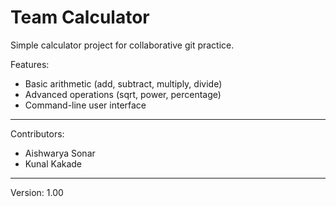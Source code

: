 # Team Calculator

Simple calculator project for collaborative git practice.

Features:
- Basic arithmetic (add, subtract, multiply, divide)
- Advanced operations (sqrt, power, percentage)
- Command-line user interface

---

Contributors:
- Aishwarya Sonar
- Kunal Kakade

---

Version: 1.00
